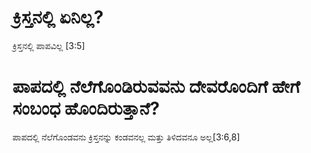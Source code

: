# ಕ್ರಿಸ್ತನಲ್ಲಿ ಏನಿಲ್ಲ?
ಕ್ರಿಸ್ತನಲ್ಲಿ ಪಾಪವಿಲ್ಲ [3:5]

# ಪಾಪದಲ್ಲಿ ನೆಲೆಗೊಂಡಿರುವವನು ದೇವರೊಂದಿಗೆ ಹೇಗೆ ಸಂಬಂಧ ಹೊಂದಿರುತ್ತಾನೆ?
ಪಾಪದಲ್ಲಿ ನೆಲೆಗೊಂಡವನು ಕ್ರಿಸ್ತನನ್ನು ಕಂಡವನಲ್ಲ ಮತ್ತು ತಿಳಿದವನೂ ಅಲ್ಲ[3:6,8]

